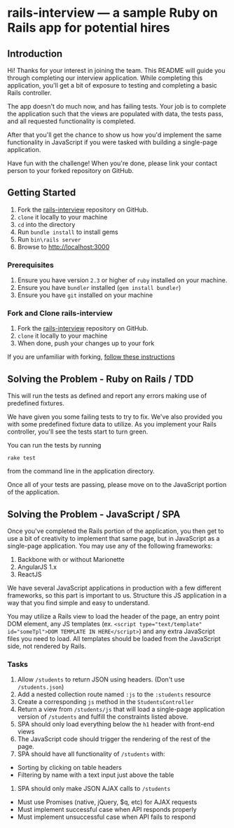 # rails-interview — a sample Ruby on Rails app for potential hires

## Introduction

Hi!  Thanks for your interest in joining the team.  This README will guide you
through completing our interview application.  While completing this
application, you'll get a bit of exposure to testing and completing a basic
Rails controller.

The app doesn't do much now, and has failing tests.  Your job is to complete
the application such that the views are populated with data, the tests pass,
and all requested functionality is completed.

After that you'll get the chance to show us how you'd implement the same
functionality in JavaScript if you were tasked with building a
single-page application.

Have fun with the challenge!  When you're done, please link your contact person
to your forked repository on GitHub.

## Getting Started

1. Fork the [rails-interview](http://github.com/ImagineLearning/rails-interview)
   repository on GitHub.
1. `clone` it locally to your machine
1. `cd` into the directory
1. Run `bundle install` to install gems
1. Run `bin\rails server`
1. Browse to [http://localhost:3000](http://localhost:3000/students)

### Prerequisites

1. Ensure you have version `2.3` or higher of `ruby` installed on your machine.
1. Ensure you have `bundler` installed (`gem install bundler`)
1. Ensure you have `git` installed on your machine

### Fork and Clone rails-interview

1. Fork the [rails-interview](http://github.com/ImagineLearning/rails-interview)
   repository on GitHub.
1. `clone` it locally to your machine
1. When done, push your changes up to your fork

If you are unfamiliar with forking, [follow these instructions](https://help.github.com/articles/fork-a-repo)

## Solving the Problem - Ruby on Rails / TDD
This will run the tests as defined and report any errors making use of predefined fixtures.

We have given you some failing tests to try to fix.  We've also provided you
with some predefined fixture data to utilize.  As you implement your
Rails controller, you'll see the tests start to turn green.

You can run the tests by running

```
rake test
```

from the command line in the application directory.

Once all of your tests are passing, please move on to the JavaScript portion of
the application.

## Solving the Problem - JavaScript / SPA

Once you've completed the Rails portion of the application, you then get to use
a bit of creativity to implement that same page, but in JavaScript as a
single-page application.  You may use any of the following frameworks:

1. Backbone with or without Marionette
1. AngularJS 1.x
1. ReactJS

We have several JavaScript applications in production with a few different
frameworks, so this part is important to us.  Structure this JS
application in a way that you find simple and easy to understand.

You may utilize a Rails view to load the header of the page, an entry point
DOM element, any JS templates
(ex. `<script type="text/template" id="someTpl">DOM TEMPLATE IN HERE</script>`)
and any extra JavaScript files you need to load.  All templates should be
loaded from the JavaScript side, not rendered by Rails.

### Tasks

1. Allow `/students` to return JSON using headers. (Don't use `/students.json`)
1. Add a nested collection route named `:js` to the `:students` resource
1. Create a corresponding `js` method in the `StudentsController`
1. Return a view from `/students/js` that will load a single-page application version
   of `/students` and fulfill the constraints listed above.
  1. SPA should only load everything below the `h1` header with front-end views
  1. The JavaScript code should trigger the rendering of the rest of the page.
1. SPA should have all functionality of `/students` with:
  - Sorting by clicking on table headers
  - Filtering by name with a text input just above the table
1. SPA should only make JSON AJAX calls to `/students`
  - Must use Promises (native, jQuery, $q, etc) for AJAX requests
  - Must implement successful case when API responds properly
  - Must implement unsuccessful case when API fails to respond
